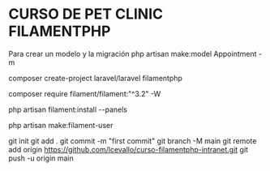 
# CURSO DE PET CLINIC FILAMENTPHP

Para crear un modelo y la migración
php artisan make:model Appointment -m



composer create-project laravel/laravel filamentphp

composer require filament/filament:"^3.2" -W

php artisan filament:install --panels

php artisan make:filament-user




git init
git add .
git commit -m "first commit"
git branch -M main
git remote add origin https://github.com/lcevallo/curso-filamentphp-intranet.git
git push -u origin main
